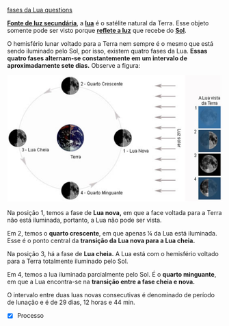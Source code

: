 [fases da Lua questions](fases%20da%20Lua%20questions.md)

**[Fonte de luz secundária](https://brasilescola.uol.com.br/fisica/conceitos-basicos-otica-geometrica.htm)**, a **[lua](https://brasilescola.uol.com.br/geografia/lua.htm)** é o satélite natural da Terra. Esse objeto somente pode ser visto porque **[reflete a luz](https://brasilescola.uol.com.br/o-que-e/fisica/o-que-e-reflexao-luz.htm)** que recebe do **[Sol](https://brasilescola.uol.com.br/fisica/o-combustivel-sol.htm)**.

O hemisfério lunar voltado para a Terra nem sempre é o mesmo que está sendo iluminado pelo Sol, por isso, existem quatro fases da Lua. **Essas quatro fases alternam-se constantemente em um intervalo de aproximadamente sete dias.** Observe a figura:

![](Imagens/Pasted%20image%2020201021115120.png)

Na posição 1, temos a fase de **Lua nova,** em que a face voltada para a Terra não está iluminada, portanto, a Lua não pode ser vista.

Em 2, temos o **quarto crescente**, em que apenas ¼ da Lua está iluminada. Esse é o ponto central da **transição da Lua nova para a Lua cheia.**

Na posição 3, há a fase de **Lua cheia.** A Lua está com o hemisfério voltado para a Terra totalmente iluminado pelo Sol.

Em 4, temos a lua iluminada parcialmente pelo Sol. É o **quarto minguante**, em que a Lua encontra-se na **transição entre a fase cheia e nova.**

O intervalo entre duas luas novas consecutivas é denominado de período de lunação e é de 29 dias, 12 horas e 44 min.

- [x] Processo